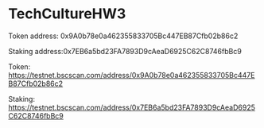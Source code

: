 # TechCultureHW3
Token address: 0x9A0b78e0a462355833705Bc447EB87Cfb02b86c2

Staking address:0x7EB6a5bd23FA7893D9cAeaD6925C62C8746fbBc9

Token: https://testnet.bscscan.com/address/0x9A0b78e0a462355833705Bc447EB87Cfb02b86c2

Staking: https://testnet.bscscan.com/address/0x7EB6a5bd23FA7893D9cAeaD6925C62C8746fbBc9
